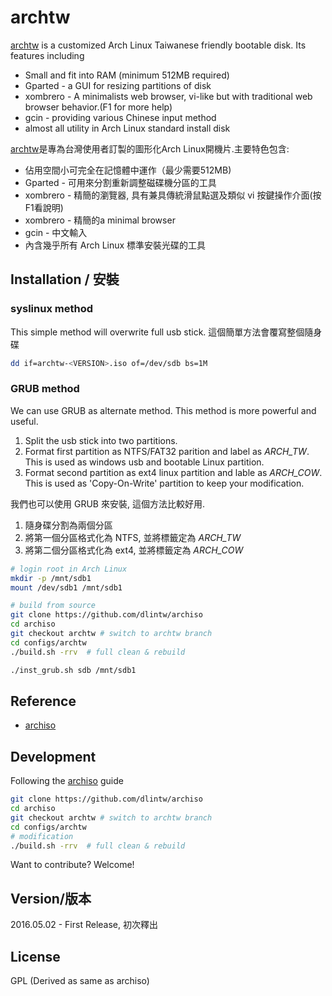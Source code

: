 # archtw
[archtw] is a customized Arch Linux Taiwanese friendly bootable disk.
Its features including
- Small and fit into RAM (minimum 512MB required)
- Gparted - a GUI for resizing partitions of disk
- xombrero - A minimalists web browser, vi-like but with traditional web 
  browser behavior.(F1 for more help)
- gcin - providing various Chinese input method
- almost all utility in Arch Linux standard install disk 

[archtw]是專為台灣使用者訂製的圖形化Arch Linux開機片.主要特色包含:
- 佔用空間小可完全在記憶體中運作（最少需要512MB)
- Gparted - 可用來分割重新調整磁碟機分區的工具
- xombrero - 精簡的瀏覽器, 具有兼具傳統滑鼠點選及類似 vi 按鍵操作介面(按F1看說明)
- xombrero - 精簡的a minimal browser
- gcin - 中文輸入
- 內含幾乎所有 Arch Linux 標準安裝光碟的工具

## Installation / 安裝

### syslinux method
This simple method will overwrite full usb stick.
這個簡單方法會覆寫整個隨身碟
```sh
dd if=archtw-<VERSION>.iso of=/dev/sdb bs=1M
```
### GRUB method
We can use GRUB as alternate method. This method is more powerful and useful.

1. Split the usb stick into two partitions. 
2. Format first partition as NTFS/FAT32 parition and label as *ARCH_TW*.  
  This is used as windows usb and bootable Linux partition.
3. Format second partition as ext4 linux partition and lable as *ARCH_COW*.
  This is used as 'Copy-On-Write' partition to keep your modification.

我們也可以使用 GRUB 來安裝, 這個方法比較好用.

1. 隨身碟分割為兩個分區
2. 將第一個分區格式化為 NTFS, 並將標籤定為 *ARCH_TW*
3. 將第二個分區格式化為 ext4, 並將標籤定為 *ARCH_COW*

```sh
# login root in Arch Linux
mkdir -p /mnt/sdb1
mount /dev/sdb1 /mnt/sdb1

# build from source
git clone https://github.com/dlintw/archiso
cd archiso
git checkout archtw # switch to archtw branch
cd configs/archtw
./build.sh -rrv  # full clean & rebuild

./inst_grub.sh sdb /mnt/sdb1
```
## Reference
- [archiso]

## Development

Following the [archiso] guide
```sh
git clone https://github.com/dlintw/archiso
cd archiso
git checkout archtw # switch to archtw branch
cd configs/archtw
# modification
./build.sh -rrv  # full clean & rebuild
```
Want to contribute? Welcome!

## Version/版本
2016.05.02 - First Release, 初次釋出

License
-------

GPL (Derived as same as archiso)

[archtw]: <https://github.com/dlintw/archiso>
[archiso]: <https://wiki.archlinux.org/index.php/Archiso>

[//]: # (
vim:et sw=2 ts=2 ai nocp sta
        )

